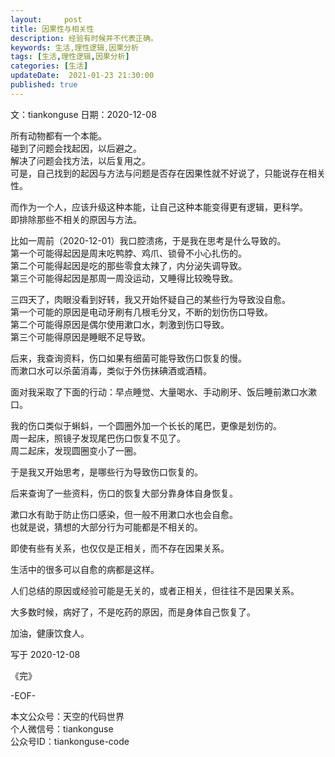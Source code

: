 ```yaml
---   
layout:     post  
title: 因果性与相关性  
description: 经验有时候并不代表正确。   
keywords: 生活,理性逻辑,因果分析  
tags: [生活,理性逻辑,因果分析]    
categories: [生活]  
updateDate:  2021-01-23 21:30:00  
published: true  
---  
```


文：tiankonguse
日期：2020-12-08


所有动物都有一个本能。  
碰到了问题会找起因，以后避之。  
解决了问题会找方法，以后复用之。  
可是，自己找到的起因与方法与问题是否存在因果性就不好说了，只能说存在相关性。  



而作为一个人，应该升级这种本能，让自己这种本能变得更有逻辑，更科学。  
即排除那些不相关的原因与方法。  


比如一周前（2020-12-01）我口腔溃疡，于是我在思考是什么导致的。  
第一个可能得起因是周末吃鸭脖、鸡爪、锁骨不小心扎伤的。  
第二个可能得起因是吃的那些零食太辣了，内分泌失调导致。  
第三个可能得起因是那周一周没运动，又睡得比较晚导致。  


三四天了，肉眼没看到好转，我又开始怀疑自己的某些行为导致没自愈。  
第一个可能的原因是电动牙刷有几根毛分叉，不断的划伤伤口导致。  
第二个可能得原因是偶尔使用漱口水，刺激到伤口导致。  
第三个可能得原因是睡眠不足导致。  


后来，我查询资料，伤口如果有细菌可能导致伤口恢复的慢。  
而漱口水可以杀菌消毒，类似于外伤抹碘酒或酒精。  


面对我采取了下面的行动：早点睡觉、大量喝水、手动刷牙、饭后睡前漱口水漱口。  


我的伤口类似于蝌蚪，一个圆圈外加一个长长的尾巴，更像是划伤的。  
周一起床，照镜子发现尾巴伤口恢复不见了。  
周二起床，发现圆圈变小了一圈。  


于是我又开始思考，是哪些行为导致伤口恢复的。  


后来查询了一些资料，伤口的恢复大部分靠身体自身恢复。  


漱口水有助于防止伤口感染，但一般不用漱口水也会自愈。  
也就是说，猜想的大部分行为可能都是不相关的。  


即使有些有关系，也仅仅是正相关，而不存在因果关系。  


生活中的很多可以自愈的病都是这样。  


人们总结的原因或经验可能是无关的，或者正相关，但往往不是因果关系。  


大多数时候，病好了，不是吃药的原因，而是身体自己恢复了。  


加油，健康饮食人。  


写于 2020-12-08

《完》  


-EOF-  



本文公众号：天空的代码世界  
个人微信号：tiankonguse  
公众号ID：tiankonguse-code  
  

